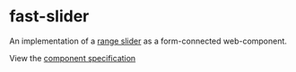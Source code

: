 # fast-slider
An implementation of a [range slider](https://developer.mozilla.org/en-US/docs/Web/HTML/Element/Input/range) as a form-connected web-component.

View the [component specification](./slider.spec.md)